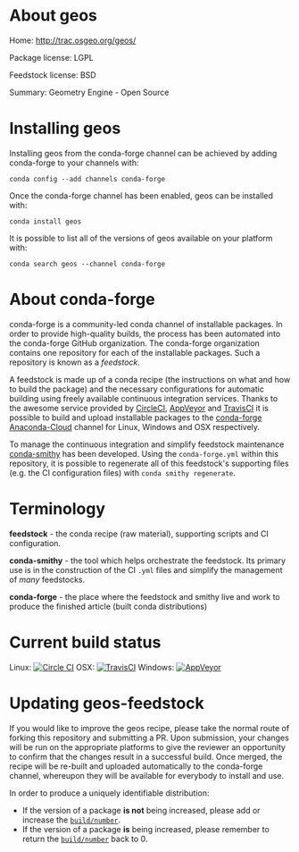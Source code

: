 About geos
==========

Home: http://trac.osgeo.org/geos/

Package license: LGPL

Feedstock license: BSD

Summary: Geometry Engine - Open Source



Installing geos
===============

Installing geos from the conda-forge channel can be achieved by adding conda-forge to your channels with:

```
conda config --add channels conda-forge
```

Once the conda-forge channel has been enabled, geos can be installed with:

```
conda install geos
```

It is possible to list all of the versions of geos available on your platform with:

```
conda search geos --channel conda-forge
```


About conda-forge
=================

conda-forge is a community-led conda channel of installable packages.
In order to provide high-quality builds, the process has been automated into the
conda-forge GitHub organization. The conda-forge organization contains one repository 
for each of the installable packages. Such a repository is known as a *feedstock*.

A feedstock is made up of a conda recipe (the instructions on what and how to build
the package) and the necessary configurations for automatic building using freely
available continuous integration services. Thanks to the awesome service provided by
[CircleCI](https://circleci.com/), [AppVeyor](http://www.appveyor.com/)
and [TravisCI](https://travis-ci.org/) it is possible to build and upload installable
packages to the [conda-forge](https://anaconda.org/conda-forge)
[Anaconda-Cloud](http://docs.anaconda.org/) channel for Linux, Windows and OSX respectively.

To manage the continuous integration and simplify feedstock maintenance
[conda-smithy](http://github.com/conda-forge/conda-smithy) has been developed.
Using the ``conda-forge.yml`` within this repository, it is possible to regenerate all of
this feedstock's supporting files (e.g. the CI configuration files) with ``conda smithy regenerate``.


Terminology
===========

**feedstock** - the conda recipe (raw material), supporting scripts and CI configuration.

**conda-smithy** - the tool which helps orchestrate the feedstock.
                   Its primary use is in the construction of the CI ``.yml`` files
                   and simplify the management of *many* feedstocks.

**conda-forge** - the place where the feedstock and smithy live and work to
                  produce the finished article (built conda distributions)

Current build status
====================
Linux: [![Circle CI](https://circleci.com/gh/conda-forge/geos-feedstock.svg?style=svg)](https://circleci.com/gh/conda-forge/geos-feedstock)
OSX: [![TravisCI](https://travis-ci.org/conda-forge/geos-feedstock.svg?branch=master)](https://travis-ci.org/conda-forge/geos-feedstock) 
Windows: [![AppVeyor](https://ci.appveyor.com/api/projects/status/github/conda-forge/geos-feedstock?svg=True)](https://ci.appveyor.com/project/conda-forge/geos-feedstock/branch/master)


Updating geos-feedstock
=======================

If you would like to improve the geos recipe, please take the normal
route of forking this repository and submitting a PR. Upon submission, your changes will
be run on the appropriate platforms to give the reviewer an opportunity to confirm that the
changes result in a successful build. Once merged, the recipe will be re-built and uploaded
automatically to the conda-forge channel, whereupon they will be available for everybody to
install and use.

In order to produce a uniquely identifiable distribution:
 * If the version of a package **is not** being increased, please add or increase
   the [``build/number``](http://conda.pydata.org/docs/building/meta-yaml.html#build-number-and-string). 
 * If the version of a package **is** being increased, please remember to return
   the [``build/number``](http://conda.pydata.org/docs/building/meta-yaml.html#build-number-and-string)
   back to 0.

